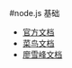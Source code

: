 #node.js 基础
* [官方文档](https://nodejs.org/en/docs/)
* [菜鸟文档](http://www.runoob.com/nodejs/nodejs-tutorial.html)
* [廖雪峰文档](https://www.liaoxuefeng.com/wiki/001434446689867b27157e896e74d51a89c25cc8b43bdb3000/001434501245426ad4b91f2b880464ba876a8e3043fc8ef000)


